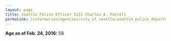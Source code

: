 ```yaml
---
layout: page
title: Seattle Police Officer 5121 Charles A. Farrell
permalink: /information/agencies/city_of_seattle/seattle_police_department/copbook/5121/
---
```


**Age as of Feb. 24, 2016:** 58
